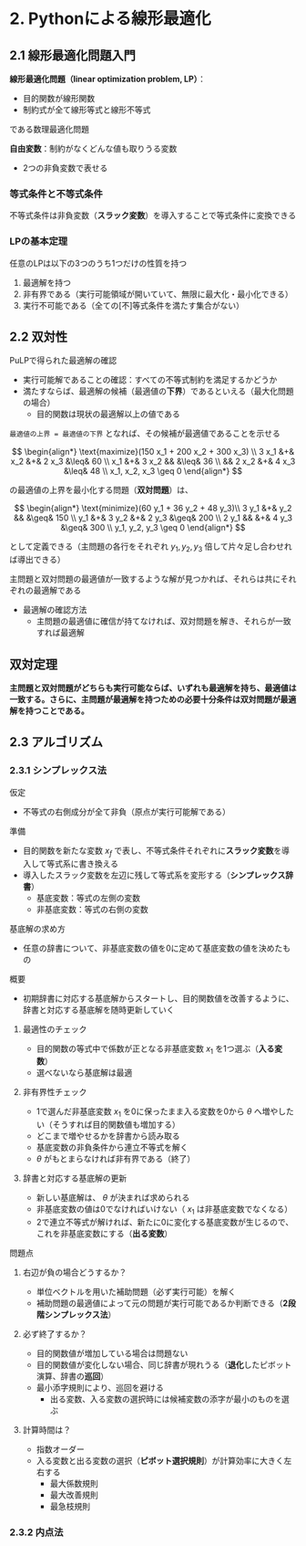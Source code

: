 # 2. Pythonによる線形最適化

## 2.1 線形最適化問題入門

**線形最適化問題（linear optimization problem, LP）**：

- 目的関数が線形関数
- 制約式が全て線形等式と線形不等式

である数理最適化問題

**自由変数**：制約がなくどんな値も取りうる変数

- 2つの非負変数で表せる

### 等式条件と不等式条件

不等式条件は非負変数（**スラック変数**）を導入することで等式条件に変換できる

### LPの基本定理

任意のLPは以下の3つのうち1つだけの性質を持つ

1. 最適解を持つ
2. 非有界である（実行可能領域が開いていて、無限に最大化・最小化できる）
3. 実行不可能である（全ての[不]等式条件を満たす集合がない）

## 2.2 双対性

PuLPで得られた最適解の確認

- 実行可能解であることの確認：すべての不等式制約を満足するかどうか
- 満たすならば、最適解の候補（最適値の**下界**）であるといえる（最大化問題の場合）
  - 目的関数は現状の最適解以上の値である

`最適値の上界 = 最適値の下界` となれば、その候補が最適値であることを示せる

$$
\begin{align*}
\text{maximize}(150 x_1 + 200 x_2 + 300 x_3) \\
3 x_1 &+& x_2 &+& 2 x_3 &\leq& 60 \\
x_1 &+& 3 x_2 && &\leq& 36 \\
&& 2 x_2 &+& 4 x_3 &\leq& 48 \\
x_1, x_2, x_3 \geq 0
\end{align*}
$$

の最適値の上界を最小化する問題（**双対問題**）は、

$$
\begin{align*}
\text{minimize}(60 y_1 + 36 y_2 + 48 y_3)\\
3 y_1 &+& y_2 &&  &\geq& 150 \\
y_1 &+& 3 y_2 &+& 2 y_3 &\geq& 200 \\
2 y_1 && &+& 4 y_3 &\geq& 300 \\
y_1, y_2, y_3 \geq 0
\end{align*}
$$

として定義できる（主問題の各行をそれぞれ $y_1, y_2, y_3$ 倍して片々足し合わせれば導出できる）

主問題と双対問題の最適値が一致するような解が見つかれば、それらは共にそれぞれの最適解である

- 最適解の確認方法
  - 主問題の最適値に確信が持てなければ、双対問題を解き、それらが一致すれば最適解

## 双対定理

**主問題と双対問題がどちらも実行可能ならば、いずれも最適解を持ち、最適値は一致する。さらに、主問題が最適解を持つための必要十分条件は双対問題が最適解を持つことである。**

## 2.3 アルゴリズム

### 2.3.1 シンプレックス法

仮定

- 不等式の右側成分が全て非負（原点が実行可能解である）

準備

- 目的関数を新たな変数 $x_f$ で表し、不等式条件それぞれに**スラック変数**を導入して等式系に書き換える
- 導入したスラック変数を左辺に残して等式系を変形する（**シンプレックス辞書**）
  - 基底変数：等式の左側の変数
  - 非基底変数：等式の右側の変数

基底解の求め方

- 任意の辞書について、非基底変数の値を0に定めて基底変数の値を決めたもの

概要

- 初期辞書に対応する基底解からスタートし、目的関数値を改善するように、辞書と対応する基底解を随時更新していく

1. 最適性のチェック

    - 目的関数の等式中で係数が正となる非基底変数 $x_1$ を1つ選ぶ（**入る変数**）
    - 選べないなら基底解は最適
2. 非有界性チェック

    - 1で選んだ非基底変数 $x_1$ を0に保ったまま入る変数を0から $\theta$ へ増やしたい（そうすれば目的関数値も増加する）
    - どこまで増やせるかを辞書から読み取る
    - 基底変数の非負条件から連立不等式を解く
    - $\theta$ がもとまらなければ非有界である（終了）
3. 辞書と対応する基底解の更新

    - 新しい基底解は、 $\theta$ が決まれば求められる
    - 非基底変数の値は0でなければいけない（ $x_1$ は非基底変数でなくなる）
    - 2で連立不等式が解ければ、新たに0に変化する基底変数が生じるので、これを非基底変数にする（**出る変数**）

問題点

1. 右辺が負の場合どうするか？

    - 単位ベクトルを用いた補助問題（必ず実行可能）を解く
    - 補助問題の最適値によって元の問題が実行可能であるか判断できる（**2段階シンプレックス法**）
2. 必ず終了するか？

    - 目的関数値が増加している場合は問題ない
    - 目的関数値が変化しない場合、同じ辞書が現れうる（**退化**したピボット演算、辞書の**巡回**）
    - 最小添字規則により、巡回を避ける
      - 出る変数、入る変数の選択時には候補変数の添字が最小のものを選ぶ
3. 計算時間は？

    - 指数オーダー
    - 入る変数と出る変数の選択（**ピボット選択規則**）が計算効率に大きく左右する
      - 最大係数規則
      - 最大改善規則
      - 最急枝規則


### 2.3.2 内点法